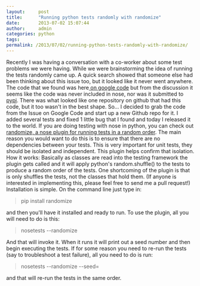 ```yaml
---
layout:     post
title:      "Running python tests randomly with randomize"
date:       2013-07-02 15:07:44
author:     admin
categories: python
tags:  
permalink: /2013/07/02/running-python-tests-randomly-with-randomize/
---
```

Recently I was having a conversation with a co-worker about some test problems we were having. While we were brainstorming the idea of running the tests randomly came up. A quick search showed that someone else had been thinking about this issue too, but it looked like it never went anywhere. The code that we found was here[ on google code](https://code.google.com/p/python-nose/issues/detail?id=255) but from the discussion it seems like the code was never included in nose, nor was it submitted to [pypi](https://pypi.python.org/pypi). There was what looked like one repository on github that had this code, but it too wasn't in the best shape. So... I decided to grab the code from the Issue on Google Code and start up a new Github repo for it. I added several tests and fixed 1 little bug that I found and today I released it to the world. If you are doing testing with nose in python, you can check out [randomize, a nose plugin for running tests in a random order](https://github.com/nloadholtes/nose-randomize). The main reason you would want to do this is to ensure that there are no dependencies between your tests. This is very important for unit tests, they should be isolated and independent. This plugin helps confirm that isolation. How it works: Basically as classes are read into the testing framework the plugin gets called and it will apply python's random.shuffle() to the tests to produce a random order of the tests. One shortcoming of the plugin is that is only shuffles the tests, not the classes that hold them. (If anyone is interested in implementing this, please feel free to send me a pull request!) Installation is simple. On the command line just type in: 

> pip install randomize

and then you'll have it installed and ready to run. To use the plugin, all you will need to do is this: 

> nosetests --randomize

And that will invoke it. When it runs it will print out a seed number and then begin executing the tests. If for some reason you need to re-run the tests (say to troubleshoot a test failure), all you need to do is run: 

> nosetests --randomize --seed=<the seed number>

and that will re-run the tests in the same order.
